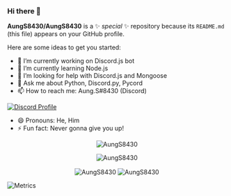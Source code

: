 ### Hi there 👋


**AungS8430/AungS8430** is a ✨ _special_ ✨ repository because its `README.md` (this file) appears on your GitHub profile.

Here are some ideas to get you started:

- 🔭 I’m currently working on Discord.js bot
- 🌱 I’m currently learning Node.js
- 🤔 I’m looking for help with Discord.js and Mongoose
- 💬 Ask me about Python, Discord.py, Pycord
- 📫 How to reach me: Aung.S#8430 (Discord)

[![Discord Profile](https://discord.c99.nl/widget/theme-4/877190769159589988.png)](https://discord.com/users/877190769159589988)

- 😄 Pronouns: He, Him
- ⚡ Fun fact: Never gonna give you up!

<p align="center"><img src="https://github-profile-trophy.vercel.app/?username=AungS8430&no-bg=true&theme=tokyonight&no-frame=true&column=7&margin-w=15&margin-h=15" alt="AungS8430"/></p>

<p align="center"><img align="center" src="https://github-readme-stats.vercel.app/api/top-langs/?username=AungS8430&show_icons=true&locale=en&layout=compact&theme=tokyonight " alt="AungS8430" /></p>
<p align="center"><img align="center" src="https://github-readme-stats.vercel.app/api?username=ninelel&show_icons=true&locale=en&theme=tokyonight " alt="AungS8430" />
<img align="center" src="https://github-readme-streak-stats.herokuapp.com/?user=AungS8430&theme=tokyonight" alt="AungS8430" /></p>

![Metrics](https://metrics.lecoq.io/AungS8430?template=classic&base.header=0&base.activity=0&base.community=0&base.repositories=0&base.metadata=0&isocalendar=1&isocalendar.duration=half-year&config.timezone=Asia%2FBangkok)
